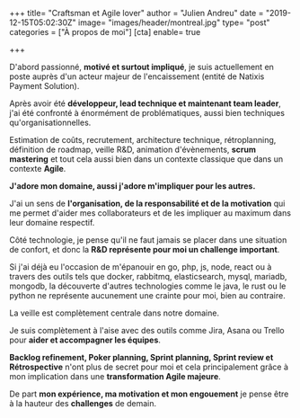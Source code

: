 +++
title= "Craftsman et Agile lover"
author = "Julien Andreu"
date = "2019-12-15T05:02:30Z"
image= "images/header/montreal.jpg"
type= "post"
categories = ["À propos de moi"]
[cta]
enable= true

+++

D'abord passionné, **motivé et surtout impliqué**, je suis actuellement en poste auprès d'un
acteur majeur de l'encaissement (entité de Natixis Payment Solution).

Après avoir été **développeur, lead technique et maintenant team leader**, j'ai été confronté à
énormément de problématiques, aussi bien techniques
qu'organisationnelles.


Estimation de coûts, recrutement, architecture technique, rétroplanning, définition de roadmap,
veille R&D, animation d'évènements, **scrum mastering** et tout cela aussi bien dans un
contexte classique que dans un contexte **Agile**.

**J'adore mon domaine, aussi j'adore m'impliquer pour les autres.**


J'ai un sens de **l'organisation, de la responsabilité et de la motivation** qui me permet
d'aider mes
collaborateurs et de les impliquer au maximum dans leur domaine respectif.


Côté technologie, je pense qu'il ne faut jamais se placer dans une situation de confort, et donc la
**R&D représente pour moi un challenge important**.


Si j'ai déjà eu l'occasion de m'épanouir en go, php, js, node, react ou à travers des outils tels que
docker, rabbitmq, elasticsearch, mysql, mariadb, mongodb, la découverte d'autres technologies comme le java,
le rust ou le python ne représente aucunement une crainte pour moi, bien au contraire.


La veille est complètement centrale dans notre domaine.


Je suis complètement à l'aise avec des outils comme Jira, Asana ou Trello pour **aider et accompagner
les équipes**.


**Backlog refinement, Poker planning, Sprint planning, Sprint review et Rétrospective** n'ont
plus de
secret pour moi et cela principalement grâce à mon implication dans une **transformation Agile
majeure**.

De part **mon expérience, ma motivation et mon engouement** je pense être à la hauteur des
**challenges** de demain.